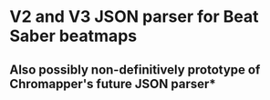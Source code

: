 ﻿# V2 and V3 JSON parser for Beat Saber beatmaps 

## Also possibly non-definitively prototype of Chromapper's future JSON parser*
